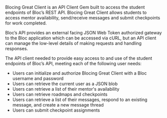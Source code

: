 Blocing Great Client is an API Client Gem built to access the student endpoints of Bloc’s REST API. Blocing Great Client allows students to access mentor availability, send/receive messages and submit checkpoints for work completed.

Bloc’s API provides an external facing JSON Web Token authorized gateway to the Bloc application which can be accessed via cURL, but an API client can manage the low-level details of making requests and handling responses.

The API client needed to provide easy access to and use of the student endpoints of Bloc’s API, meeting each of the following user needs:

- Users can initialize and authorize Blocing Great Client with a Bloc username and password
- Users can retrieve the current user as a JSON blob
- Users can retrieve a list of their mentor's availability
- Users can retrieve roadmaps and checkpoints
- Users can retrieve a list of their messages, respond to an existing message, and create a new message thread
- Users can submit checkpoint assignments